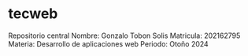 # tecweb
Repositorio central
Nombre: Gonzalo Tobon Solis
Matricula: 202162795
Materia: Desarrollo de aplicaciones web
Periodo: Otoño 2024
